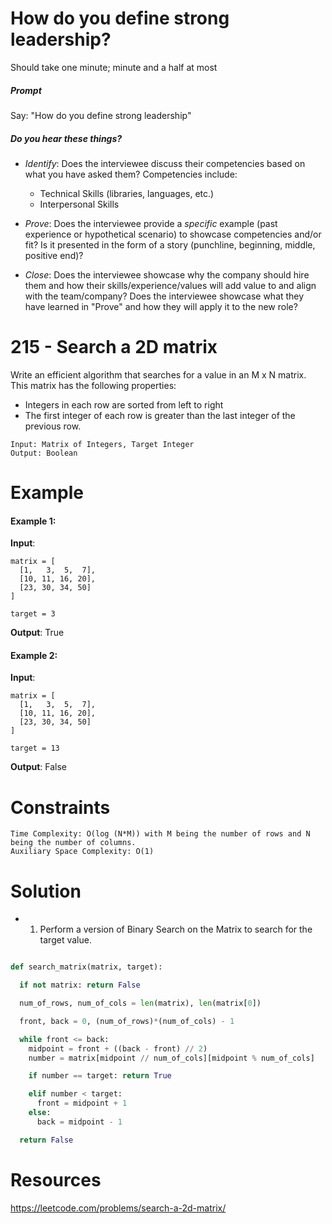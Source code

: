 
# How do you define strong leadership?

Should take one minute; minute and a half at most

##### Prompt

Say: "How do you define strong leadership"

##### Do you hear these things?

- *Identify*: Does the interviewee discuss their competencies based on what you have asked them? Competencies include:
   - Technical Skills (libraries, languages, etc.)
   - Interpersonal Skills  


- *Prove*: Does the interviewee provide a _specific_ example (past experience or hypothetical scenario)  to showcase competencies and/or fit? Is it presented in the form of a story (punchline, beginning, middle, positive end)?


- *Close*: Does the interviewee showcase why the company should hire them and how their skills/experience/values will add value to and align with the team/company? Does the interviewee showcase what they have learned in "Prove" and how they will apply it to the new role?

# 215 - Search a 2D matrix

Write an efficient algorithm that searches for a value in an M x N matrix. This matrix has the following properties:

* Integers in each row are sorted from left to right
* The first integer of each row is greater than the last integer of the previous row.

```
Input: Matrix of Integers, Target Integer
Output: Boolean
```

# Example

#### Example 1:

**Input**:

```
matrix = [
  [1,   3,  5,  7],
  [10, 11, 16, 20],
  [23, 30, 34, 50]
]

target = 3
```

**Output**: True

#### Example 2:

**Input**:

```
matrix = [
  [1,   3,  5,  7],
  [10, 11, 16, 20],
  [23, 30, 34, 50]
]

target = 13
```

**Output**: False

# Constraints
```
Time Complexity: O(log (N*M)) with M being the number of rows and N being the number of columns.   
Auxiliary Space Complexity: O(1)
```
# Solution

* 1) Perform a version of Binary Search on the Matrix to search for the target value.


```python

def search_matrix(matrix, target):

  if not matrix: return False

  num_of_rows, num_of_cols = len(matrix), len(matrix[0])

  front, back = 0, (num_of_rows)*(num_of_cols) - 1

  while front <= back:
    midpoint = front + ((back - front) // 2)
    number = matrix[midpoint // num_of_cols][midpoint % num_of_cols]

    if number == target: return True

    elif number < target:
      front = midpoint + 1
    else:
      back = midpoint - 1

  return False
```


# Resources
https://leetcode.com/problems/search-a-2d-matrix/
